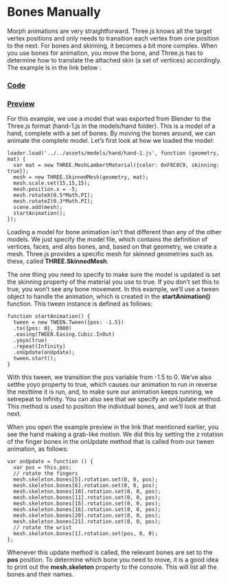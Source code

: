 # Bones Manually

Morph animations are very straightforward. Three.js knows all the target vertex positions and only needs to transition each vertex from one position to the next. For bones and skinning, it becomes a bit more complex. When you use bones for animation, you move the bone, and Three.js has to determine how to translate the attached skin (a set of vertices) accordingly. The example is in the link below :

<a href="https://github.com/cg2021c/threejs-presentation-diamonds/blob/main/Learn-Three.js-Third-Edition-master/src/chapter-09/10-bones-manually.html"><h3>Code</h3></a>

<a href="https://cg2021c.github.io/threejs-presentation-diamonds/Learn-Three.js-Third-Edition-master/src/chapter-09/10-bones-manually.html"><h3>Preview</h3></a>

For this example, we use a model that was exported from Blender to the Three.js format (hand-1.js in the models/hand folder). This is a model of a hand, complete with a set of bones. By moving the bones around, we can animate the complete model. Let’s first look at how we loaded the model:

```
loader.load('../../assets/models/hand/hand-1.js', function (geometry, mat) {
  var mat = new THREE.MeshLambertMaterial({color: 0xF0C8C9, skinning: true});
  mesh = new THREE.SkinnedMesh(geometry, mat);
  mesh.scale.set(15,15,15);
  mesh.position.x = -5;
  mesh.rotateX(0.5*Math.PI);
  mesh.rotateZ(0.3*Math.PI);
  scene.add(mesh);
  startAnimation();
});
```

Loading a model for bone animation isn’t that different than any of the other models. We just specify the model file, which contains the definition of vertices, faces, and also bones, and, based on that geometry, we create a mesh. Three.js provides a specific mesh for skinned geometries such as these, called **THREE.SkinnedMesh**. 

The one thing you need to specify to make sure the model is updated is set the skinning property of the material you use to true. If you don’t set this to true, you won’t see any bone movement. In this example, we’ll use a tween object to handle the animation, which is created in the **startAnimation()** function. This tween instance is defined as follows:

```
function startAnimation() {
  tween = new TWEEN.Tween({pos: -1.5})
  .to({pos: 0}, 3000)
  .easing(TWEEN.Easing.Cubic.InOut)
  .yoyo(true)
  .repeat(Infinity)
  .onUpdate(onUpdate);
  tween.start();
}
```

With this tween, we transition the pos variable from -1.5 to 0. We’ve also setthe yoyo property to true, which causes our animation to run in reverse the nexttime it is run, and, to make sure our animation keeps running, we setrepeat to Infinity. You can also see that we specify an onUpdate method. This method is used to position the individual bones, and we’ll look at that next.

When you open the example preview in the link that mentioned earlier, you see the hand making a grab-like motion. We did this by setting the z rotation of the finger bones in the onUpdate method that is called from our tween animation, as follows:

```
var onUpdate = function () {
  var pos = this.pos;
  // rotate the fingers
  mesh.skeleton.bones[5].rotation.set(0, 0, pos);
  mesh.skeleton.bones[6].rotation.set(0, 0, pos);
  mesh.skeleton.bones[10].rotation.set(0, 0, pos);
  mesh.skeleton.bones[11].rotation.set(0, 0, pos);
  mesh.skeleton.bones[15].rotation.set(0, 0, pos);
  mesh.skeleton.bones[16].rotation.set(0, 0, pos);
  mesh.skeleton.bones[20].rotation.set(0, 0, pos);
  mesh.skeleton.bones[21].rotation.set(0, 0, pos);
  // rotate the wrist
  mesh.skeleton.bones[1].rotation.set(pos, 0, 0); 
};
```

Whenever this update method is called, the relevant bones are set to the **pos** position. To determine which bone you need to move, it is a good idea to print out the **mesh.skeleton** property to the console. This will list all the bones and their names.
